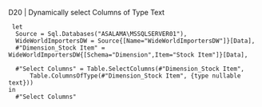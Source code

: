 D20 | Dynamically select Columns of Type Text

     let
      Source = Sql.Databases("ASALAMA\MSSQLSERVER01"),
      WideWorldImportersDW = Source{[Name="WideWorldImportersDW"]}[Data],
      #"Dimension_Stock Item" = WideWorldImportersDW{[Schema="Dimension",Item="Stock Item"]}[Data],
  
      #"Select Columns" = Table.SelectColumns(#"Dimension_Stock Item", 
          Table.ColumnsOfType(#"Dimension_Stock Item", {type nullable text}))
    in
      #"Select Columns"
